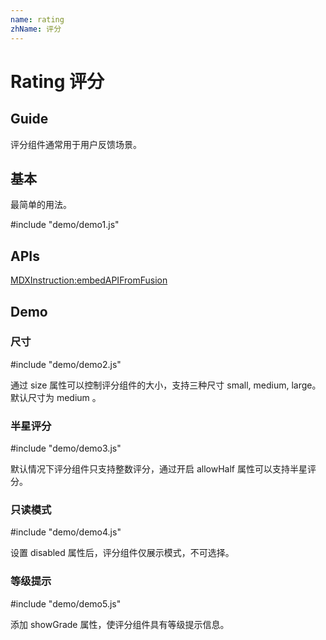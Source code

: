 ```yaml
---
name: rating
zhName: 评分
---
```


# Rating 评分

## Guide

评分组件通常用于用户反馈场景。

## 基本

最简单的用法。

#include "demo/demo1.js"

## APIs

[MDXInstruction:embedAPIFromFusion](https://github.com/alibaba-fusion/next/blob/master/docs/rating/index.md)

## Demo

### 尺寸

#include "demo/demo2.js"

通过 size 属性可以控制评分组件的大小，支持三种尺寸 small, medium, large。 默认尺寸为 medium 。

### 半星评分

#include "demo/demo3.js"

默认情况下评分组件只支持整数评分，通过开启 allowHalf 属性可以支持半星评分。

### 只读模式

#include "demo/demo4.js"

设置 disabled 属性后，评分组件仅展示模式，不可选择。

### 等级提示

#include "demo/demo5.js"

添加 showGrade 属性，使评分组件具有等级提示信息。
